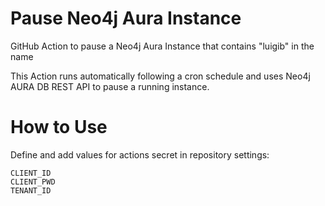 # Pause Neo4j Aura Instance

GitHub Action to pause a Neo4j Aura Instance that contains "luigib" in the name

This Action runs automatically following a cron schedule and uses Neo4j AURA DB REST API to pause a running instance.

# How to Use

Define and add values for actions secret in repository settings:

```
CLIENT_ID
CLIENT_PWD
TENANT_ID
```

